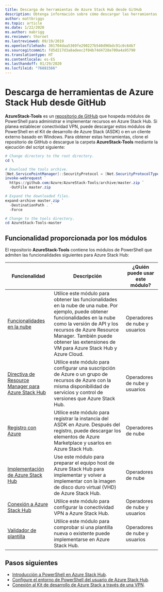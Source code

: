 ```yaml
---
title: Descarga de herramientas de Azure Stack Hub desde GitHub
description: Obtenga información sobre cómo descargar las herramientas necesarias para trabajar con Azure Stack Hub.
author: mattbriggs
ms.topic: article
ms.date: 1/22/2020
ms.author: mabrigg
ms.reviewer: thoroet
ms.lastreviewed: 09/19/2019
ms.openlocfilehash: 301704daa5369fe290227b540d96bdc91c0c64b7
ms.sourcegitcommit: fd5d217d3a8adeec2f04b74d4728e709a4a95790
ms.translationtype: HT
ms.contentlocale: es-ES
ms.lasthandoff: 01/29/2020
ms.locfileid: "76881566"
---
```

# <a name="download-azure-stack-hub-tools-from-github"></a>Descarga de herramientas de Azure Stack Hub desde GitHub

**AzureStack-Tools** es un [repositorio de GitHub](https://github.com/Azure/AzureStack-Tools) que hospeda módulos de PowerShell para administrar e implementar recursos en Azure Stack Hub. Si planea establecer conectividad VPN, puede descargar estos módulos de PowerShell en el Kit de desarrollo de Azure Stack (ASDK) o en un cliente externo basado en Windows. Para obtener estas herramientas, clone el repositorio de GitHub o descargue la carpeta **AzureStack-Tools** mediante la ejecución del script siguiente:

```powershell
# Change directory to the root directory.
cd \

# Download the tools archive.
[Net.ServicePointManager]::SecurityProtocol = [Net.SecurityProtocolType]::Tls12 
invoke-webrequest `
  https://github.com/Azure/AzureStack-Tools/archive/master.zip `
  -OutFile master.zip

# Expand the downloaded files.
expand-archive master.zip `
  -DestinationPath . `
  -Force

# Change to the tools directory.
cd AzureStack-Tools-master

```

## <a name="functionality-provided-by-the-modules"></a>Funcionalidad proporcionada por los módulos

El repositorio **AzureStack-Tools** contiene los módulos de PowerShell que admiten las funcionalidades siguientes para Azure Stack Hub:  

| Funcionalidad | Descripción | ¿Quién puede usar este módulo? |
| --- | --- | --- |
| [Funcionalidades en la nube](../user/azure-stack-validate-templates.md) | Utilice este módulo para obtener las funcionalidades en la nube de una nube. Por ejemplo, puede obtener funcionalidades en la nube como la versión de API y los recursos de Azure Resource Manager. También puede obtener las extensiones de VM para Azure Stack Hub y Azure Cloud. | Operadores de nube y usuarios |
| [Directiva de Resource Manager para Azure Stack Hub](../user/azure-stack-policy-module.md) | Utilice este módulo para configurar una suscripción de Azure o un grupo de recursos de Azure con la misma disponibilidad de servicios y control de versiones que Azure Stack Hub. | Operadores de nube y usuarios |
| [Registro con Azure](azure-stack-registration.md ) | Utilice este módulo para registrar la instancia del ASDK en Azure. Después del registro, puede descargar los elementos de Azure Marketplace y usarlos en Azure Stack Hub. | Operadores de nube |
| [Implementación de Azure Stack Hub](../asdk/asdk-install.md) | Use este módulo para preparar el equipo host de Azure Stack Hub para implementar y volver a implementar con la imagen de disco duro virtual (VHD) de Azure Stack Hub. | Operadores de nube|
| [Conexión a Azure Stack Hub](azure-stack-powershell-install.md) | Utilice este módulo para configurar la conectividad VPN a Azure Stack Hub. | Operadores de nube y usuarios |
| [Validador de plantilla](../user/azure-stack-validate-templates.md) | Utilice este módulo para comprobar si una plantilla nueva o existente puede implementarse en Azure Stack Hub. | Operadores de nube y usuarios|

## <a name="next-steps"></a>Pasos siguientes

- [Introducción a PowerShell en Azure Stack Hub](../user/azure-stack-powershell-overview.md).
- [Configure el entorno de PowerShell del usuario de Azure Stack Hub](../user/azure-stack-powershell-configure-user.md).
- [Conexión al Kit de desarrollo de Azure Stack a través de una VPN](../asdk/asdk-connect.md).
